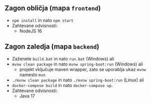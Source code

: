 ## Zagon obličja (mapa `frontend`)
 - `npm install` in nato `npm start`
 - Zahtevane odvisnosti:
   - NodeJS 16
## Zagon zaledja (mapa `backend`)
 - Zaženete `build.bat` in nato `run.bat` (Windows) ali
 - `mvnw clean package` in nato `mvnw spring-boot:run` (Windows) ali
   - projekt vključuje maven wrapper, zato se uporablja ukaz `mvnw` namesto `mvn`
 - `./mvnw clean package` in nato `./mvnw spring-boot:run` (Linux) ali
 - `docker-compose build` in nato `docker-compose up`.
 - Zahtevane odvisnosti:
   - Java 17